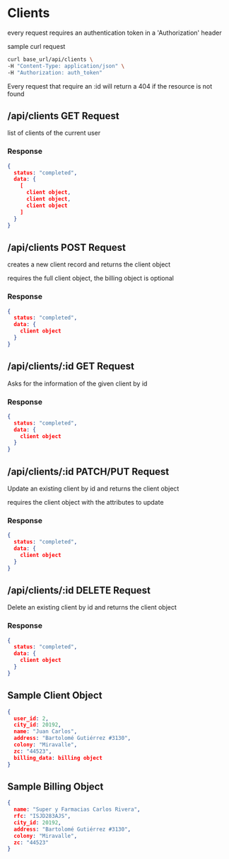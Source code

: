 # Clients
every request requires an authentication token in 
a 'Authorization' header

sample curl request

```bash
curl base_url/api/clients \
-H "Content-Type: application/json" \
-H "Authorization: auth_token"
```

Every request that require an :id will return a 404 if the resource is not found

## /api/clients **GET Request**
list of clients of the current user

### Response
```json
{
  status: "completed",
  data: {
    [
      client object,
      client object,
      client object
    ]
  } 
}
```

## /api/clients **POST Request**
creates a new client record and returns the client object

requires the full client object, the billing object is optional

### Response
```json
{
  status: "completed",
  data: {
    client object
  }
}
```

## /api/clients/:id **GET Request**
Asks for the information of the given client by id

### Response
```json
{
  status: "completed",
  data: {
    client object
  }
}
```

## /api/clients/:id **PATCH/PUT Request**
Update an existing client by id and returns the client object

requires the client object with the attributes to update

### Response
```json
{
  status: "completed",
  data: {
    client object
  }
}
```

## /api/clients/:id **DELETE Request**
  Delete an existing client by id and returns the client object

### Response
```json
{
  status: "completed",
  data: {
    client object
  }
}
```

## Sample Client Object
```json
{
  user_id: 2,
  city_id: 20192,
  name: "Juan Carlos",
  address: "Bartolomé Gutiérrez #3130",
  colony: "Miravalle",
  zc: "44523",
  billing_data: billing object
}
```

## Sample Billing Object
```json
{
  name: "Super y Farmacias Carlos Rivera",
  rfc: "ISJD283AJS",
  city_id: 20192,
  address: "Bartolomé Gutiérrez #3130",
  colony: "Miravalle",
  zc: "44523"
}
```
